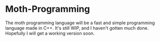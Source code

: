 # Moth-Programming
The moth programming language will be a fast and simple programming language made in C++. It's still WIP, and I haven't gotten much done. Hopefully I will get a working version soon.

